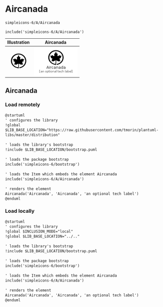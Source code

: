 # Aircanada


```text
simpleicons-6/A/Aircanada
```

```text
include('simpleicons-6/A/Aircanada')
```



| Illustration | Aircanada |
| :---: | :---: |
| ![illustration for Illustration](../../simpleicons-6/A/Aircanada.png) | ![illustration for Aircanada](../../simpleicons-6/A/Aircanada.Local.png) |




## Aircanada

### Load remotely
```plantuml
@startuml
' configures the library
!global $LIB_BASE_LOCATION="https://raw.githubusercontent.com/tmorin/plantuml-libs/master/distribution"

' loads the library's bootstrap
!include $LIB_BASE_LOCATION/bootstrap.puml

' loads the package bootstrap
include('simpleicons-6/bootstrap')

' loads the Item which embeds the element Aircanada
include('simpleicons-6/A/Aircanada')

' renders the element
Aircanada('Aircanada', 'Aircanada', 'an optional tech label')
@enduml
```

### Load locally
```plantuml
@startuml
' configures the library
!global $INCLUSION_MODE="local"
!global $LIB_BASE_LOCATION="../.."

' loads the library's bootstrap
!include $LIB_BASE_LOCATION/bootstrap.puml

' loads the package bootstrap
include('simpleicons-6/bootstrap')

' loads the Item which embeds the element Aircanada
include('simpleicons-6/A/Aircanada')

' renders the element
Aircanada('Aircanada', 'Aircanada', 'an optional tech label')
@enduml
```

